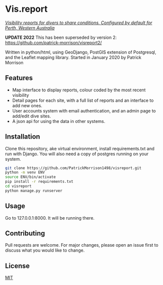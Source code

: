 # Vis.report
[_Visibility reports for divers to share conditions. Configured by default for Perth, Western Australia_](https://vis.report)

**UPDATE 2022** This has been superseded by version 2: https://github.com/patrick-morrison/visreport2/

Written in python/html, using GeoDjango, PostGIS extension of Postgresql, and the Leaflet mapping library.
Started in January 2020 by Patrick Morrison

## Features

- Map interface to display reports, colour coded by the most recent visibility
- Detail pages for each site, with a full list of reports and an interface to add new ones.
- User accounts system with email authentication, and an admin page to add/edit dive sites. 
- A json api for using the data in other systems.

## Installation

Clone this repository, ake virtual environment, install requirements.txt and run with Django. You will also need a copy of postgres running on your system.

```bash
git clone https://github.com/PatrickMorrison1498/visreport.git
python -m venv ENV
source ENV/bin/activate
pip install -r requirements.txt
cd visreport
python manage.py runserver
```

## Usage

Go to 127.0.0.1:8000. It will be running there.

## Contributing
Pull requests are welcome. For major changes, please open an issue first to discuss what you would like to change.

## License
[MIT](https://choosealicense.com/licenses/mit/)
